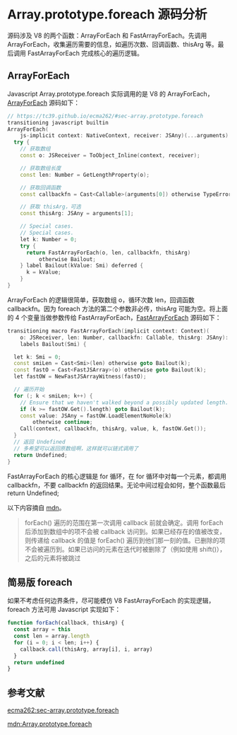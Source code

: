 # Array.prototype.foreach 源码分析

源码涉及 V8 的两个函数：ArrayForEach 和 FastArrayForEach。先调用 ArrayForEach，收集遍历需要的信息，如遍历次数、回调函数、thisArg 等。最后调用 FastArrayForEach 完成核心的遍历逻辑。

## ArrayForEach

Javascript Array.prototype.foreach 实际调用的是 V8 的 ArrayForEach，[ArrayForEach](https://chromium.googlesource.com/v8/v8.git/+/refs/heads/9.0-lkgr/src/builtins/array-foreach.tq#92) 源码如下：

```c++
// https://tc39.github.io/ecma262/#sec-array.prototype.foreach
transitioning javascript builtin
ArrayForEach(
    js-implicit context: NativeContext, receiver: JSAny)(...arguments): JSAny {
  try {
    // 获取数组
    const o: JSReceiver = ToObject_Inline(context, receiver);

    // 获取数组长度
    const len: Number = GetLengthProperty(o);

    // 获取回调函数
    const callbackfn = Cast<Callable>(arguments[0]) otherwise TypeError;

    // 获取 thisArg，可选
    const thisArg: JSAny = arguments[1];

    // Special cases.
    // Special cases.
    let k: Number = 0;
    try {
      return FastArrayForEach(o, len, callbackfn, thisArg)
          otherwise Bailout;
    } label Bailout(kValue: Smi) deferred {
      k = kValue;
    }
}
```

ArrayForEach 的逻辑很简单，获取数组 o，循环次数 len，回调函数 callbackfn。因为 foreach 方法的第二个参数非必传，thisArg 可能为空。将上面的 4 个变量当做参数传给 FastArrayForEach，[FastArrayForEach](https://chromium.googlesource.com/v8/v8.git/+/refs/heads/9.0-lkgr/src/builtins/array-foreach.tq#70) 源码如下：

```c++
transitioning macro FastArrayForEach(implicit context: Context)(
    o: JSReceiver, len: Number, callbackfn: Callable, thisArg: JSAny): JSAny
    labels Bailout(Smi) {

  let k: Smi = 0;
  const smiLen = Cast<Smi>(len) otherwise goto Bailout(k);
  const fastO = Cast<FastJSArray>(o) otherwise goto Bailout(k);
  let fastOW = NewFastJSArrayWitness(fastO);

  // 遍历开始
  for (; k < smiLen; k++) {
    // Ensure that we haven't walked beyond a possibly updated length.
    if (k >= fastOW.Get().length) goto Bailout(k);
    const value: JSAny = fastOW.LoadElementNoHole(k)
        otherwise continue;
    Call(context, callbackfn, thisArg, value, k, fastOW.Get());
  }
  // 返回 Undefined 
  // 多希望可以返回原数组啊，这样就可以链式调用了
  return Undefined;
}
```

FastArrayForEach 的核心逻辑是 for 循环，在 for 循环中对每一个元素，都调用 callbackfn，不要 callbackfn 的返回结果。无论中间过程会如何，整个函数最后 return Undefined;




以下内容摘自 [mdn](https://developer.mozilla.org/zh-CN/docs/Web/JavaScript/Reference/Global_Objects/Array/forEach)。

> forEach() 遍历的范围在第一次调用 callback 前就会确定。调用 forEach 后添加到数组中的项不会被 callback 访问到。如果已经存在的值被改变，则传递给 callback 的值是 forEach() 遍历到他们那一刻的值。已删除的项不会被遍历到。如果已访问的元素在迭代时被删除了（例如使用 shift()），之后的元素将被跳过



## 简易版 foreach

如果不考虑任何边界条件，尽可能模仿 V8 FastArrayForEach 的实现逻辑，foreach 方法可用 Javascript 实现如下：

```Javascript
function forEach(callback, thisArg) {
  const array = this
  const len = array.length
  for (i = 0; i < len; i++) {
    callback.call(thisArg, array[i], i, array)
  }
  return undefined
}
```

## 参考文献

[ecma262:sec-array.prototype.foreach](https://tc39.es/ecma262/#sec-array.prototype.foreach)

[mdn:Array.prototype.foreach](https://developer.mozilla.org/zh-CN/docs/Web/JavaScript/Reference/Global_Objects/Array/forEach)


















